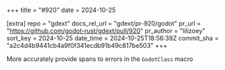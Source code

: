 +++
title = "#920"
date = 2024-10-25

[extra]
repo = "gdext"
docs_rel_url = "gdext/pr-920/godot"
pr_url = "https://github.com/godot-rust/gdext/pull/920"
pr_author = "lilizoey"
sort_key = 2024-10-25
date_time = 2024-10-25T18:56:39Z
commit_sha = "a2c4d4b9441cb4a9f0f341ecdb91b49c817be503"
+++

More accurately provide spans to errors in the `GodotClass` macro
